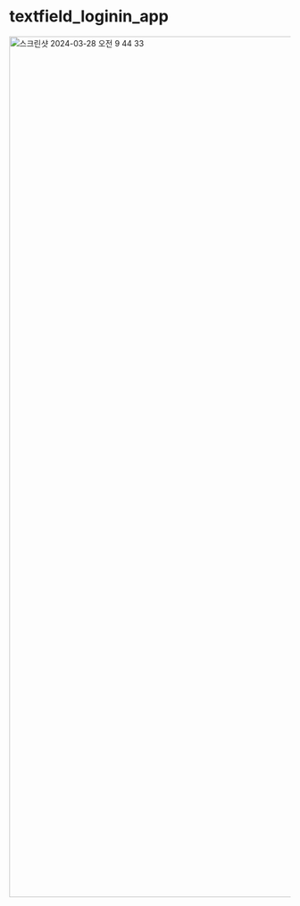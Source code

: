 # textfield_loginin_app

<img width="1543" alt="스크린샷 2024-03-28 오전 9 44 33" src="https://github.com/ssujjy/flutter_textfield_loginin_app/assets/132913985/bbb3123c-198c-4a97-9517-8d89d7bea051">
